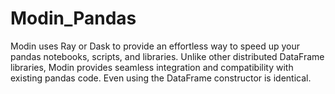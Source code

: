 # Modin_Pandas
Modin uses Ray or Dask to provide an effortless way to speed up your pandas notebooks, scripts, and libraries. Unlike other distributed DataFrame libraries, Modin provides seamless integration and compatibility with existing pandas code. Even using the DataFrame constructor is identical.
